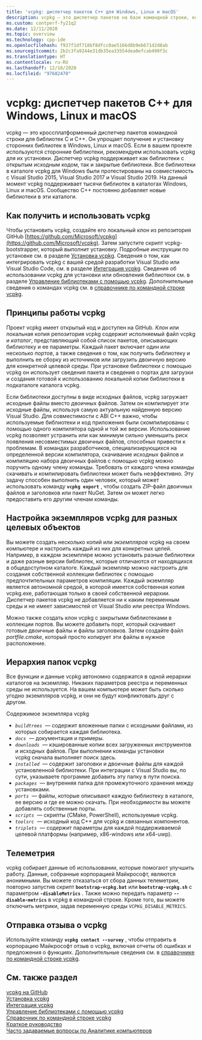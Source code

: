 ```yaml
---
title: 'vcpkg: диспетчер пакетов C++ для Windows, Linux и macOS'
description: vcpkg — это диспетчер пакетов на базе командной строки, который существенно упрощает получение и установку библиотек C++ с открытым кодом в Windows, Linux и macOS.
ms.custom: contperf-fy21q2
ms.date: 12/11/2020
ms.topic: overview
ms.technology: cpp-ide
ms.openlocfilehash: f937f1df718bf8dfcc0ae5166d8b9eb671d2d8ab
ms.sourcegitcommit: 2b2c3fa9244e31db35ea33554dea0efcab490f3c
ms.translationtype: HT
ms.contentlocale: ru-RU
ms.lasthandoff: 12/18/2020
ms.locfileid: "97682470"
---
```

# <a name="vcpkg-a-c-package-manager-for-windows-linux-and-macos"></a>vcpkg: диспетчер пакетов C++ для Windows, Linux и macOS

vcpkg — это кроссплатформенный диспетчер пакетов командной строки для библиотек C и C++. Он упрощает получение и установку сторонних библиотек в Windows, Linux и macOS. Если в вашем проекте используются сторонние библиотеки, рекомендуем использовать vcpkg для их установки. Диспетчер vcpkg поддерживает как библиотеки с открытым исходным кодом, так и закрытые библиотеки. Все библиотеки в каталоге vcpkg для Windows были протестированы на совместимость с Visual Studio 2015, Visual Studio 2017 и Visual Studio 2019. На данный момент vcpkg поддерживает тысячи библиотек в каталогах Windows, Linux и macOS. Сообщество C++ постоянно добавляет новые библиотеки в эти каталоги.

## <a name="how-to-get-and-use-vcpkg"></a>Как получить и использовать vcpkg

Чтобы установить vcpkg, создайте его локальный клон из репозитория GitHub [https://github.com/Microsoft/vcpkg](https://github.com/Microsoft/vcpkg). Затем запустите скрипт vcpkg-bootstrapper, который выполнит установку. Подробные инструкции по установке см. в разделе [Установка vcpkg](install-vcpkg.md). Сведения о том, как интегрировать vcpkg с вашей средой разработки Visual Studio или Visual Studio Code, см. в разделе [Интеграция vcpkg](integrate-vcpkg.md). Сведения об использовании vcpkg для установки или обновления библиотеки см. в разделе [Управление библиотеками с помощью vcpkg](manage-libraries-with-vcpkg.md). Дополнительные сведения о командах vcpkg см. в [справочнике по командной строке vcpkg](vcpkg-command-line-reference.md).

## <a name="how-vcpkg-works"></a>Принципы работы vcpkg

Проект vcpkg имеет открытый код и доступен на GitHub. *Клон* или локальная копия репозитория vcpkg содержит исполняемый файл vcpkg и *каталог*, представляющий собой список пакетов, описывающих библиотеку и ее параметры. Каждый пакет включает один или несколько *портов*, а также сведения о том, как получить библиотеку и выполнить ее сборку из источников или загрузить двоичную версию для конкретной целевой среды. При установке библиотеки с помощью vcpkg он использует сведения пакета и сведения о портах для загрузки и создания готовой к использованию локальной копии библиотеки в подкаталоге каталога vcpkg.

Если библиотеки доступны в виде исходных файлов, vcpkg загружает исходные файлы вместо двоичных файлов. Затем он компилирует эти исходные файлы, используя самую актуальную найденную версию Visual Studio. Для совместимости с ABI C++ важно, чтобы используемые библиотеки и код приложения были скомпилированы с помощью одного компилятора одной и той же версии. Использование vcpkg позволяет устранить или как минимум сильно уменьшить риск появления несовместимых двоичных файлов, способных привести к проблемам. В командах разработчиков, специализирующихся на определенной версии компилятора, скачивание исходных файлов и компиляцию набора двоичных файлов с помощью vcpkg можно поручить одному члену команды. Требовать от каждого члена команды скачивать и компилировать библиотеки может быть неэффективно. Эту задачу способен выполнить один человек, который может использовать команду **`vcpkg export`** , чтобы создать ZIP-файл двоичных файлов и заголовков или пакет NuGet. Затем он может легко предоставить его другим членам команды.

## <a name="customize-vcpkg-instances-for-different-targets"></a>Настройка экземпляров vcpkg для разных целевых объектов

Вы можете создать несколько копий или *экземпляров* vcpkg на своем компьютере и настроить каждый из них для конкретных целей. Например, в каждом экземпляре можно установить разные библиотеки и даже разные версии библиотек, которые отличаются от находящихся в общедоступном каталоге. Каждый экземпляр можно настроить для создания собственной коллекции библиотек с помощью предпочтительных параметров компиляции. Каждый экземпляр является автономной средой, в которой имеется собственная копия vcpkg.exe, работающая только в своей собственной иерархии. Диспетчер пакетов vcpkg не добавляется ни к каким переменным среды и не имеет зависимостей от Visual Studio или реестра Windows.

Можно также создать клон vcpkg с закрытыми библиотеками в коллекции портов. Вы можете добавить порт, который скачивает готовые двоичные файлы и файлы заголовков. Затем создайте файл *portfile.cmake*, который просто копирует эти файлы в нужное расположение.

## <a name="the-vcpkg-folder-hierarchy"></a>Иерархия папок vcpkg

Все функции и данные vcpkg автономно содержатся в одной иерархии каталогов на экземпляр. Никаких параметров реестра и переменных среды не используется. На вашем компьютере может быть сколько угодно экземпляров vcpkg, и они не будут конфликтовать друг с другом.

Содержимое экземпляра vcpkg

- *`buildtrees`*  — содержит вложенные папки с исходными файлами, из которых собирается каждая библиотека.
- *`docs`*  — документация и примеры.
- *`downloads`*  — кэшированные копии всех загруженных инструментов и исходных файлов. При выполнении команды установки vcpkg сначала выполняет поиск здесь.
- *`installed`*  — содержит заголовки и двоичные файлы для каждой установленной библиотеки. При интеграции с Visual Studio вы, по сути, указываете программе добавить эту папку в пути поиска.
- *`packages`*  — внутренняя папка для промежуточного хранения между установками.
- *`ports`*  — файлы, которые описывают каждую библиотеку в каталоге, ее версию и где ее можно скачать. При необходимости вы можете добавлять собственные порты.
- *`scripts`*  — скрипты (CMake, PowerShell), используемые vcpkg.
- *`toolsrc`*  — исходный код C++ для vcpkg и связанных компонентов.
- *`triplets`*  — содержит параметры для каждой поддерживаемой целевой платформы (например, x86-windows или x64-uwp).

## <a name="telemetry"></a>Телеметрия

vcpkg собирает данные об использовании, которые помогают улучшить работу. Данные, собранные корпорацией Майкрософт, являются анонимными. Вы можете отказаться от сбора данных телеметрии, повторно запустив скрипт **`bootstrap-vcpkg.bat`** или **`bootstrap-vcpkg.sh`** с параметром **`-disableMetrics`** . Также можно передать параметр **`--disable-metrics`** в vcpkg в командной строке. Кроме того, вы можете отключить метрики, задав переменную среды `VCPKG_DISABLE_METRICS`.

## <a name="send-feedback-about-vcpkg"></a>Отправка отзыва о vcpkg

Используйте команду **`vcpkg contact --survey`** , чтобы отправить в корпорацию Майкрософт отзыв о vcpkg, включая отчеты об ошибках и предложения о функциях. Дополнительные сведения см. в [справочнике по командной строке vcpkg](vcpkg-command-line-reference.md).

## <a name="see-also"></a>См. также раздел

[vcpkg на GitHub](https://github.com/Microsoft/vcpkg)\
[Установка vcpkg](install-vcpkg.md)\
[Интеграция vcpkg](integrate-vcpkg.md)\
[Управление библиотеками с помощью vcpkg](manage-libraries-with-vcpkg.md)\
[Справочник по командной строке vcpkg](vcpkg-command-line-reference.md)\
[Краткое руководство](https://github.com/microsoft/vcpkg/blob/master/docs/index.md)\
[Часто задаваемые вопросы по Аналитике компьютеров](https://github.com/microsoft/vcpkg/blob/master/docs/about/faq.md)
